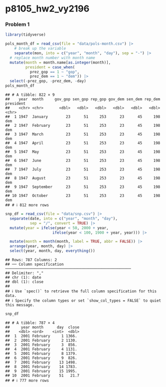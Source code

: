 p8105_hw2_vy2196
================

### Problem 1

``` r
library(tidyverse)

pols_month_df = read_csv(file = "data/pols-month.csv") |>
    # break up the variable 
    separate(mon, into = c("year", "month", "day"), sep = "-") |>
  # replace month number with month name
  mutate(month = month.name[as.integer(month)],
         president = case_when(
           prez_gop == 1 ~ "gop",
           prez_dem == 1 ~ "dem")) |>
  select(-prez_gop, -prez_dem, -day)
pols_month_df
```

    ## # A tibble: 822 × 9
    ##    year  month     gov_gop sen_gop rep_gop gov_dem sen_dem rep_dem president
    ##    <chr> <chr>       <dbl>   <dbl>   <dbl>   <dbl>   <dbl>   <dbl> <chr>    
    ##  1 1947  January        23      51     253      23      45     198 dem      
    ##  2 1947  February       23      51     253      23      45     198 dem      
    ##  3 1947  March          23      51     253      23      45     198 dem      
    ##  4 1947  April          23      51     253      23      45     198 dem      
    ##  5 1947  May            23      51     253      23      45     198 dem      
    ##  6 1947  June           23      51     253      23      45     198 dem      
    ##  7 1947  July           23      51     253      23      45     198 dem      
    ##  8 1947  August         23      51     253      23      45     198 dem      
    ##  9 1947  September      23      51     253      23      45     198 dem      
    ## 10 1947  October        23      51     253      23      45     198 dem      
    ## # ℹ 812 more rows

``` r
snp_df = read_csv(file = "data/snp.csv") |>
  separate(date, into = c("year", "month", "day"), 
           sep = "/", convert = TRUE) |>
  mutate(year = ifelse(year < 50, 2000 + year,
                     ifelse(year < 100, 1900 + year, year))) |>

  mutate(month = month(month, label = TRUE, abbr = FALSE)) |>
  arrange(year, month, day) |>
  select(year, month, day, everything())
```

    ## Rows: 787 Columns: 2
    ## ── Column specification ────────────────────────────────────────────────────────
    ## Delimiter: ","
    ## chr (1): date
    ## dbl (1): close
    ## 
    ## ℹ Use `spec()` to retrieve the full column specification for this data.
    ## ℹ Specify the column types or set `show_col_types = FALSE` to quiet this message.

``` r
snp_df
```

    ## # A tibble: 787 × 4
    ##     year month      day  close
    ##    <dbl> <ord>    <int>  <dbl>
    ##  1  2001 February     1 1366. 
    ##  2  2001 February     2 1130. 
    ##  3  2001 February     3  856. 
    ##  4  2001 February     4 1131. 
    ##  5  2001 February     8 1379. 
    ##  6  2001 February     9  826. 
    ##  7  2001 February    13 1498. 
    ##  8  2001 February    14 1783. 
    ##  9  2001 February    15 1995. 
    ## 10  2001 February    51   21.7
    ## # ℹ 777 more rows
